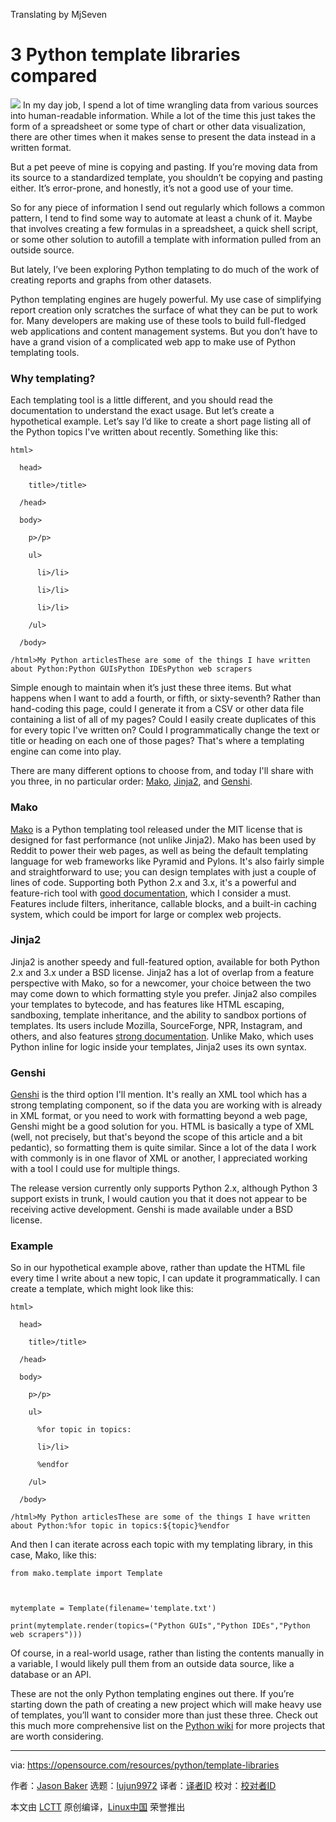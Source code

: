 Translating by MjSeven


3 Python template libraries compared
======

![](https://opensource.com/sites/default/files/styles/image-full-size/public/lead-images/library-libraries-search.png?itok=xH8xSU_G)
In my day job, I spend a lot of time wrangling data from various sources into human-readable information. While a lot of the time this just takes the form of a spreadsheet or some type of chart or other data visualization, there are other times when it makes sense to present the data instead in a written format.

But a pet peeve of mine is copying and pasting. If you’re moving data from its source to a standardized template, you shouldn’t be copying and pasting either. It’s error-prone, and honestly, it’s not a good use of your time.

So for any piece of information I send out regularly which follows a common pattern, I tend to find some way to automate at least a chunk of it. Maybe that involves creating a few formulas in a spreadsheet, a quick shell script, or some other solution to autofill a template with information pulled from an outside source.

But lately, I’ve been exploring Python templating to do much of the work of creating reports and graphs from other datasets.

Python templating engines are hugely powerful. My use case of simplifying report creation only scratches the surface of what they can be put to work for. Many developers are making use of these tools to build full-fledged web applications and content management systems. But you don’t have to have a grand vision of a complicated web app to make use of Python templating tools.

### Why templating?

Each templating tool is a little different, and you should read the documentation to understand the exact usage. But let’s create a hypothetical example. Let’s say I’d like to create a short page listing all of the Python topics I've written about recently. Something like this:
```
html>

  head>

    title>/title>

  /head>

  body>

    p>/p>

    ul>

      li>/li>

      li>/li>

      li>/li>

    /ul>

  /body>

/html>My Python articlesThese are some of the things I have written about Python:Python GUIsPython IDEsPython web scrapers

```

Simple enough to maintain when it’s just these three items. But what happens when I want to add a fourth, or fifth, or sixty-seventh? Rather than hand-coding this page, could I generate it from a CSV or other data file containing a list of all of my pages? Could I easily create duplicates of this for every topic I've written on? Could I programmatically change the text or title or heading on each one of those pages? That's where a templating engine can come into play.

There are many different options to choose from, and today I'll share with you three, in no particular order: [Mako][6], [Jinja2][7], and [Genshi][8].

### Mako

[Mako][6] is a Python templating tool released under the MIT license that is designed for fast performance (not unlike Jinja2). Mako has been used by Reddit to power their web pages, as well as being the default templating language for web frameworks like Pyramid and Pylons. It's also fairly simple and straightforward to use; you can design templates with just a couple of lines of code. Supporting both Python 2.x and 3.x, it's a powerful and feature-rich tool with [good documentation][9], which I consider a must. Features include filters, inheritance, callable blocks, and a built-in caching system, which could be import for large or complex web projects.

### Jinja2

Jinja2 is another speedy and full-featured option, available for both Python 2.x and 3.x under a BSD license. Jinja2 has a lot of overlap from a feature perspective with Mako, so for a newcomer, your choice between the two may come down to which formatting style you prefer. Jinja2 also compiles your templates to bytecode, and has features like HTML escaping, sandboxing, template inheritance, and the ability to sandbox portions of templates. Its users include Mozilla, SourceForge, NPR, Instagram, and others, and also features [strong documentation][10]. Unlike Mako, which uses Python inline for logic inside your templates, Jinja2 uses its own syntax.

### Genshi

[Genshi][8] is the third option I'll mention. It's really an XML tool which has a strong templating component, so if the data you are working with is already in XML format, or you need to work with formatting beyond a web page, Genshi might be a good solution for you. HTML is basically a type of XML (well, not precisely, but that's beyond the scope of this article and a bit pedantic), so formatting them is quite similar. Since a lot of the data I work with commonly is in one flavor of XML or another, I appreciated working with a tool I could use for multiple things.

The release version currently only supports Python 2.x, although Python 3 support exists in trunk, I would caution you that it does not appear to be receiving active development. Genshi is made available under a BSD license.

### Example

So in our hypothetical example above, rather than update the HTML file every time I write about a new topic, I can update it programmatically. I can create a template, which might look like this:
```
html>

  head>

    title>/title>

  /head>

  body>

    p>/p>

    ul>

      %for topic in topics:

      li>/li>

      %endfor

    /ul>

  /body>

/html>My Python articlesThese are some of the things I have written about Python:%for topic in topics:${topic}%endfor

```

And then I can iterate across each topic with my templating library, in this case, Mako, like this:
```
from mako.template import Template



mytemplate = Template(filename='template.txt')

print(mytemplate.render(topics=("Python GUIs","Python IDEs","Python web scrapers")))

```

Of course, in a real-world usage, rather than listing the contents manually in a variable, I would likely pull them from an outside data source, like a database or an API.

These are not the only Python templating engines out there. If you’re starting down the path of creating a new project which will make heavy use of templates, you’ll want to consider more than just these three. Check out this much more comprehensive list on the [Python wiki][11] for more projects that are worth considering.

--------------------------------------------------------------------------------

via: https://opensource.com/resources/python/template-libraries

作者：[Jason Baker][a]
选题：[lujun9972](https://github.com/lujun9972)
译者：[译者ID](https://github.com/译者ID)
校对：[校对者ID](https://github.com/校对者ID)

本文由 [LCTT](https://github.com/LCTT/TranslateProject) 原创编译，[Linux中国](https://linux.cn/) 荣誉推出

[a]:https://opensource.com/users/jason-baker
[1]:https://opensource.com/resources/python?intcmp=7016000000127cYAAQ
[2]:https://opensource.com/resources/python/ides?intcmp=7016000000127cYAAQ
[3]:https://opensource.com/resources/python/gui-frameworks?intcmp=7016000000127cYAAQ
[4]:https://opensource.com/tags/python?intcmp=7016000000127cYAAQ
[5]:https://developers.redhat.com/?intcmp=7016000000127cYAAQ
[6]:http://www.makotemplates.org/
[7]:http://jinja.pocoo.org/
[8]:https://genshi.edgewall.org/
[9]:http://docs.makotemplates.org/en/latest/
[10]:http://jinja.pocoo.org/docs/2.10/
[11]:https://wiki.python.org/moin/Templating
